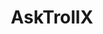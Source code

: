 ---
title: AskTrollX
crosslinks:
- TrollXChromosomes
- Troll4Troll
- ABraThatFits
- childfree
- sex
- LongDistance
- JUSTNOMIL
- xxfitness
- AskWomen
- ScottishPeopleTwitter
- ExNoContact
- LateStageCapitalism
- theXeffect
- AskHistorians
- Almond
- LingerieAddiction
- coolguides
- NSFW_GIF
- FancyFollicles
- Pennsylvania
---